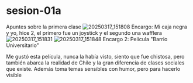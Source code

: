 # sesion-01a
Apuntes sobre la primera clase
![20250317_151808](https://github.com/user-attachments/assets/d932228b-4217-44b7-8d16-43078d2b8cfb)
Encargo: Mi caja negra y yo, hice 2, el primero fue un joystick y el segundo una wafflera
![20250317_151831](https://github.com/user-attachments/assets/50eef9be-293b-42ba-a2c4-7c7ab3c2d47e)
![20250317_151848](https://github.com/user-attachments/assets/bd363739-3f23-42c3-9b59-a5b306ea0be4)
Encargo 2: Película "Barrio Universitario"

Me gustó esta película, nunca la había visto, siento que fue chistosa, pero también abarca la realidad de Chile y la gran diferencia de clases sociales que existe. Además toma temas sensibles con humor, pero para hacerlo visible 
